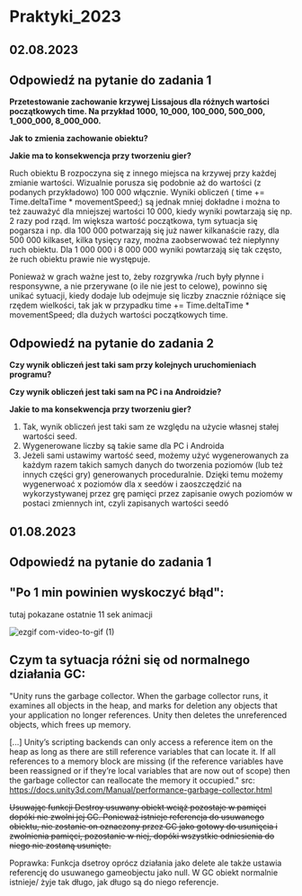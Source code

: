 # Praktyki_2023
## 02.08.2023
## Odpowiedź na pytanie do zadania 1

**Przetestowanie zachowanie krzywej Lissajous dla różnych wartości początkowych time. Na przykład 1000, 10_000, 100_000, 500_000, 1_000_000, 8_000_000.** 

**Jak to zmienia zachowanie obiektu?**

**Jakie ma to konsekwencja przy tworzeniu gier?**


Ruch obiektu B rozpoczyna się z innego miejsca na krzywej przy każdej zmianie wartości. Wizualnie porusza się podobnie aż do wartości (z podanych przykładowo) 100 000 włącznie. Wyniki obliczeń ( time += Time.deltaTime * movementSpeed;) są jednak mniej dokładne i można to też zauważyć dla mniejszej wartości 10 000, kiedy wyniki powtarzają się np. 2 razy pod rząd. Im większa wartość początkowa, tym sytuacja się pogarsza i np. dla 100 000 potwarzają się już nawer kilkanaście razy, dla 500 000 kilkaset, kilka tysięcy razy, można zaobserwować też niepłynny ruch obiektu. Dla 1 000 000 i 8 000 000 wyniki powtarzają się tak często, że ruch obiektu prawie nie występuje. 

Ponieważ w grach ważne jest to, żeby rozgrywka /ruch były płynne i responsywne, a nie przerywane (o ile nie jest to celowe), powinno się unikać sytuacji, kiedy dodaje lub odejmuje się liczby znacznie różniące się rzędem wielkości, tak jak w przypadku time += Time.deltaTime * movementSpeed; dla dużych wartości początkowych time.

## Odpowiedź na pytanie do zadania 2

**Czy wynik obliczeń jest taki sam przy kolejnych uruchomieniach programu?**

**Czy wynik obliczeń jest taki sam na PC i na Androidzie?**

**Jakie to ma konsekwencja przy tworzeniu gier?**

1. Tak, wynik obliczeń jest taki sam ze względu na użycie własnej stałej wartości seed.
2. Wygenerowane liczby są takie same dla PC i Androida
3. Jeżeli sami ustawimy wartość seed, możemy użyć wygenerowanych za każdym razem takich samych danych do tworzenia poziomów (lub też innych części gry) generowanych proceduralnie. Dzięki temu możemy wygenerwoać x poziomów dla x seedów i zaoszczędzić na wykorzystywanej przez grę pamięci przez zapisanie owych poziomów w postaci zmiennych int, czyli zapisanych wartości seedó

## 01.08.2023
## Odpowiedź na pytanie do zadania 1
## "Po 1 min powinien wyskoczyć błąd":

tutaj pokazane ostatnie 11 sek animacji

![ezgif com-video-to-gif (1)](https://github.com/vixello/Praktyki_2023/assets/79693214/66940a69-4c82-4ceb-97b7-12db46f8763b)


## Czym ta sytuacja różni się od normalnego działania GC:

"Unity runs the garbage collector. When the garbage collector runs, it examines all objects in the heap, and marks for deletion any objects that your application no longer references. Unity then deletes the unreferenced objects, which frees up memory.

[...] Unity’s scripting backends
can only access a reference item on the heap as long as there are still reference variables that can locate it. If all references to a memory block are missing (if the reference variables have been reassigned or if they’re local variables that are now out of scope) then the garbage collector can reallocate the memory it occupied."
src: https://docs.unity3d.com/Manual/performance-garbage-collector.html

~~Usuwając funkcji Destroy usuwany obiekt wciąż pozostaje w pamięci dopóki nie zwolni jej GC.
Ponieważ istnieje referencja do usuwanego obiektu, nie zostanie on oznaczony przez GC jako gotowy do usunięcia i zwolnienia pamięci, pozostanie w niej, dopóki wszystkie odniesienia do niego nie zostaną usunięte.~~

Poprawka:
Funkcja dsetroy oprócz działania jako delete ale także ustawia referencję do usuwanego gameobjectu jako null. W GC obiekt normalnie istnieje/ żyje tak długo, jak długo są do niego referencje.
